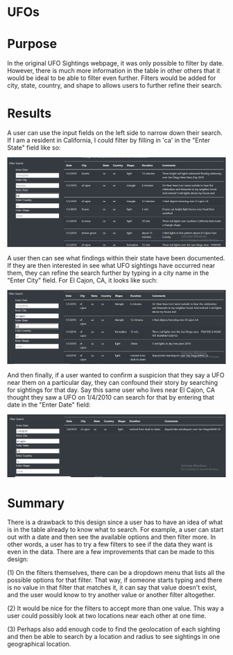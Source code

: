 # UFOs

# Purpose
In the original UFO Sightings webpage, it was only possible to filter by date. However, there is much more information in the table in other others that it would be ideal to be able to filter even further. Filters would be added for city, state, country, and shape to allows users to further refine their search. 

# Results

A user can use the input fields on the left side to narrow down their search. If I am a resident in California, I could filter by filling in 'ca' in the "Enter State" field like so: 

![California Filter](Resources/caFilter.PNG)

A user then can see what findings within their state have been documented. If they are then interested in see what UFO sightings have occurred near them, they can refine the search further by typing in a city name in the "Enter City" field. For El Cajon, CA, it looks like such: 

![El Cajon Filter](Resources/elcajonFilter.PNG)

And then finally, if a user wanted to confirm a suspicion that they say a UFO near them on a particular day, they can confound their story by searching for sightings for that day. Say this same user who lives near El Cajon, CA thought they saw a UFO on 1/4/2010 can search for that by entering that date in the "Enter Date" field:

![1/4/2010 Filter](Resources/dateFilter.PNG)

# Summary

There is a drawback to this design since a user has to have an idea of what is in the table already to know what to search. For example, a user can start out with a date and then see the available options and then filter more. In other words, a user has to try a few filters to see if the data they want is even in the data. There are a few improvements that can be made to this design: 

(1) On the filters themselves, there can be a dropdown menu that lists all the possible options for that filter. That way, if someone starts typing and there is no value in that filter that matches it, it can say that value doesn't exist, and the user would know to try another value or another filter altogether. 

(2) It would be nice for the filters to accept more than one value. This way a user could possibly look at two locations near each other at one time. 

(3) Perhaps also add enough code to find the geolocation of each sighting and then be able to search by a location and radius to see sightings in one geographical location. 